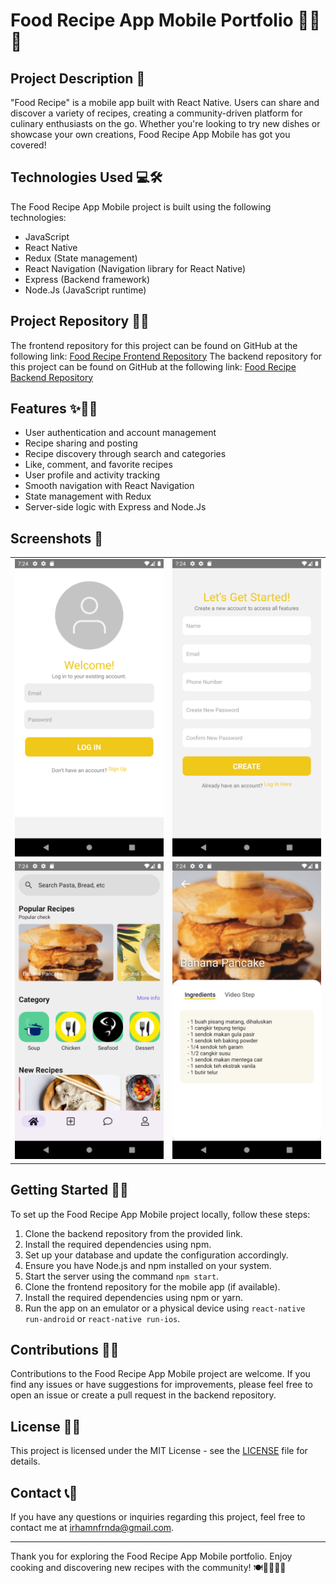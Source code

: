 # Food Recipe App Mobile Portfolio 📱🍳🥗

## Project Description 🚀

"Food Recipe" is a mobile app built with React Native. Users can share and discover a variety of recipes, creating a community-driven platform for culinary enthusiasts on the go. Whether you're looking to try new dishes or showcase your own creations, Food Recipe App Mobile has got you covered!

## Technologies Used 💻🛠️

The Food Recipe App Mobile project is built using the following technologies:

- JavaScript
- React Native
- Redux (State management)
- React Navigation (Navigation library for React Native)
- Express (Backend framework)
- Node.Js (JavaScript runtime)

## Project Repository 📂🔗

The frontend repository for this project can be found on GitHub at the following link:
[Food Recipe Frontend Repository](https://github.com/IrhamNfrnda/food-recipe-fe-react)
The backend repository for this project can be found on GitHub at the following link:
[Food Recipe Backend Repository](https://github.com/IrhamNfrnda/food-recipe-be)

## Features ✨🍔🍰

- User authentication and account management
- Recipe sharing and posting
- Recipe discovery through search and categories
- Like, comment, and favorite recipes
- User profile and activity tracking
- Smooth navigation with React Navigation
- State management with Redux
- Server-side logic with Express and Node.Js

## Screenshots 📸

<table>
   <tr>
    <td><img width="350px" src="./screenshot/login.png" border="0" alt="Login" /></td>
    <td> <img width="350px" src="./screenshot/register.png" border="0"  alt="Register" /></td>
  </tr>
  <tr>
    <td><img width="350px" src="./screenshot/home.png" border="0" alt="Login" /></td>
    <td> <img width="350px" src="./screenshot/detail.png" border="0"  alt="Register" /></td>
  </tr>
</table>


## Getting Started 🏁🚀

To set up the Food Recipe App Mobile project locally, follow these steps:

1. Clone the backend repository from the provided link.
2. Install the required dependencies using npm.
3. Set up your database and update the configuration accordingly.
4. Ensure you have Node.js and npm installed on your system.
5. Start the server using the command `npm start`.
6. Clone the frontend repository for the mobile app (if available).
7. Install the required dependencies using npm or yarn.
8. Run the app on an emulator or a physical device using `react-native run-android` or `react-native run-ios`.

## Contributions 🤝🌟

Contributions to the Food Recipe App Mobile project are welcome. If you find any issues or have suggestions for improvements, please feel free to open an issue or create a pull request in the backend repository.

## License 📜📝

This project is licensed under the MIT License - see the [LICENSE](LICENSE) file for details.

## Contact 📞📧

If you have any questions or inquiries regarding this project, feel free to contact me at [irhamnfrnda@gmail.com](mailto:irhamnfrnda@gmail.com).

---

Thank you for exploring the Food Recipe App Mobile portfolio. Enjoy cooking and discovering new recipes with the community! 🍽️👩‍🍳👨‍🍳
